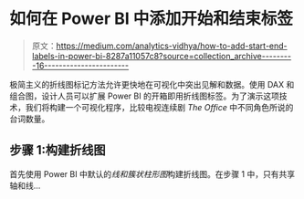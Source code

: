 # 如何在 Power BI 中添加开始和结束标签

> 原文：<https://medium.com/analytics-vidhya/how-to-add-start-end-labels-in-power-bi-8287a11057c8?source=collection_archive---------16----------------------->

极简主义的折线图标记方法允许更快地在可视化中突出见解和数据。使用 DAX 和组合图，设计人员可以扩展 Power BI 的开箱即用折线图标签。为了演示这项技术，我们将构建一个可视化程序，比较电视连续剧 *The Office* 中不同角色所说的台词数量。

## 步骤 1:构建折线图

首先使用 Power BI 中默认的*线和簇状柱形图*构建折线图。在步骤 1 中，只有共享轴和线…